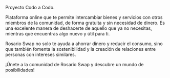 Proyecto Codo a Codo. 

Plataforma online que te permite intercambiar bienes y servicios con otros miembros de la comunidad, de forma gratuita y sin necesidad de dinero. Es una excelente manera de deshacerte de aquello que ya no necesitas, mientras que encuentras algo nuevo y útil para ti.


Rosario Swap no solo te ayuda a ahorrar dinero y reducir el consumo, sino que también fomenta la sostenibilidad y la creación de relaciones entre personas con intereses similares.

¡Únete a la comunidad de Rosario Swap y descubre un mundo de posibilidades!


